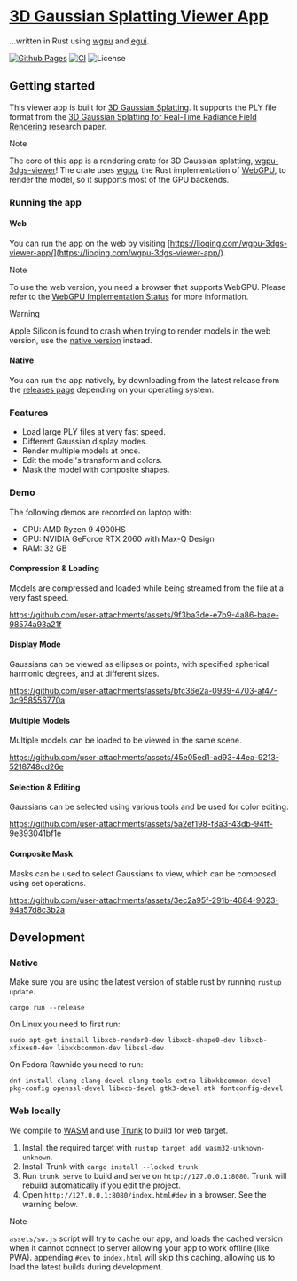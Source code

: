 # [3D Gaussian Splatting Viewer App](https://lioqing.com/wgpu-3dgs-viewer-app/)

...written in Rust using [wgpu](https://wgpu.rs/) and [egui](https://www.egui.rs/).

[![Github Pages](https://github.com/LioQing/wgpu-3dgs-viewer-app/actions/workflows/pages.yml/badge.svg)](https://github.com/LioQing/wgpu-3dgs-viewer-app/actions/workflows/pages.yml) [![CI](https://github.com/LioQing/wgpu-3dgs-viewer-app/actions/workflows/rust.yml/badge.svg)](https://github.com/LioQing/wgpu-3dgs-viewer-app/actions/workflows/rust.yml) ![License](https://img.shields.io/github/license/lioqing/wgpu-3dgs-viewer-app
)

## Getting started

This viewer app is built for [3D Gaussian Splatting](https://en.wikipedia.org/wiki/Gaussian_splatting). It supports the PLY file format from the [3D Gaussian Splatting for Real-Time Radiance Field Rendering](https://repo-sam.inria.fr/fungraph/3d-gaussian-splatting/) research paper.

> [!NOTE]
>
>The core of this app is a rendering crate for 3D Gaussian splatting, [wgpu-3dgs-viewer](https://github.com/LioQing/wgpu-3dgs-viewer)! The crate uses [wgpu](https://wgpu.rs/), the Rust implementation of [WebGPU](https://en.wikipedia.org/wiki/WebGPU), to render the model, so it supports most of the GPU backends.

### Running the app

#### Web

You can run the app on the web by visiting [https://lioqing.com/wgpu-3dgs-viewer-app/](https://lioqing.com/wgpu-3dgs-viewer-app/).

> [!NOTE]
>
> To use the web version, you need a browser that supports WebGPU. Please refer to the [WebGPU Implementation Status](https://github.com/gpuweb/gpuweb/wiki/Implementation-Status) for more information.

> [!WARNING]
>
> Apple Silicon is found to crash when trying to render models in the web version, use the [native version](#native) instead.

#### Native

You can run the app natively, by downloading from the latest release from the [releases page](https://github.com/LioQing/wgpu-3dgs-viewer-app/releases) depending on your operating system.

### Features

- Load large PLY files at very fast speed.
- Different Gaussian display modes.
- Render multiple models at once.
- Edit the model's transform and colors.
- Mask the model with composite shapes.

### Demo

The following demos are recorded on laptop with:

- CPU: AMD Ryzen 9 4900HS
- GPU: NVIDIA GeForce RTX 2060 with Max-Q Design
- RAM: 32 GB

#### Compression & Loading

Models are compressed and loaded while being streamed from the file at a very fast speed.

https://github.com/user-attachments/assets/9f3ba3de-e7b9-4a86-baae-98574a93a21f

#### Display Mode

Gaussians can be viewed as ellipses or points, with specified spherical harmonic degrees, and at different sizes.

https://github.com/user-attachments/assets/bfc36e2a-0939-4703-af47-3c958556770a

#### Multiple Models

Multiple models can be loaded to be viewed in the same scene.

https://github.com/user-attachments/assets/45e05ed1-ad93-44ea-9213-5218748cd26e

#### Selection & Editing

Gaussians can be selected using various tools and be used for color editing.

https://github.com/user-attachments/assets/5a2ef198-f8a3-43db-94ff-9e393041bf1e

#### Composite Mask

Masks can be used to select Gaussians to view, which can be composed using set operations.

https://github.com/user-attachments/assets/3ec2a95f-291b-4684-9023-94a57d8c3b2a

## Development

### Native

Make sure you are using the latest version of stable rust by running `rustup update`.

`cargo run --release`

On Linux you need to first run:

`sudo apt-get install libxcb-render0-dev libxcb-shape0-dev libxcb-xfixes0-dev libxkbcommon-dev libssl-dev`

On Fedora Rawhide you need to run:

`dnf install clang clang-devel clang-tools-extra libxkbcommon-devel pkg-config openssl-devel libxcb-devel gtk3-devel atk fontconfig-devel`

### Web locally

We compile to [WASM](https://en.wikipedia.org/wiki/WebAssembly) and use [Trunk](https://trunkrs.dev/) to build for web target.

1. Install the required target with `rustup target add wasm32-unknown-unknown`.
2. Install Trunk with `cargo install --locked trunk`.
3. Run `trunk serve` to build and serve on `http://127.0.0.1:8080`. Trunk will rebuild automatically if you edit the project.
4. Open `http://127.0.0.1:8080/index.html#dev` in a browser. See the warning below.

> [!NOTE]
>
> `assets/sw.js` script will try to cache our app, and loads the cached version when it cannot connect to server allowing your app to work offline (like PWA).
> appending `#dev` to `index.html` will skip this caching, allowing us to load the latest builds during development.
